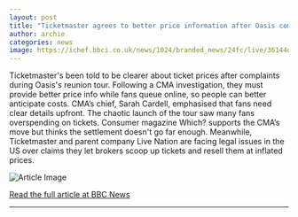 ```yaml
---
layout: post
title: "Ticketmaster agrees to better price information after Oasis complaints"
author: archie
categories: news
image: https://ichef.bbci.co.uk/news/1024/branded_news/24fc/live/36144df0-99eb-11f0-97f5-bd38218a3641.png
---
```

Ticketmaster's been told to be clearer about ticket prices after complaints during Oasis's reunion tour. Following a CMA investigation, they must provide better price info while fans queue online, so people can better anticipate costs. CMA’s chief, Sarah Cardell, emphasised that fans need clear details upfront. The chaotic launch of the tour saw many fans overspending on tickets. Consumer magazine Which? supports the CMA’s move but thinks the settlement doesn't go far enough. Meanwhile, Ticketmaster and parent company Live Nation are facing legal issues in the US over claims they let brokers scoop up tickets and resell them at inflated prices.

![Article Image](https://ichef.bbci.co.uk/news/1024/branded_news/24fc/live/36144df0-99eb-11f0-97f5-bd38218a3641.png)

[Read the full article at BBC News](https://www.bbc.com/news/articles/cqxzqvw4lv8o?at_medium=RSS&at_campaign=rss)

---
